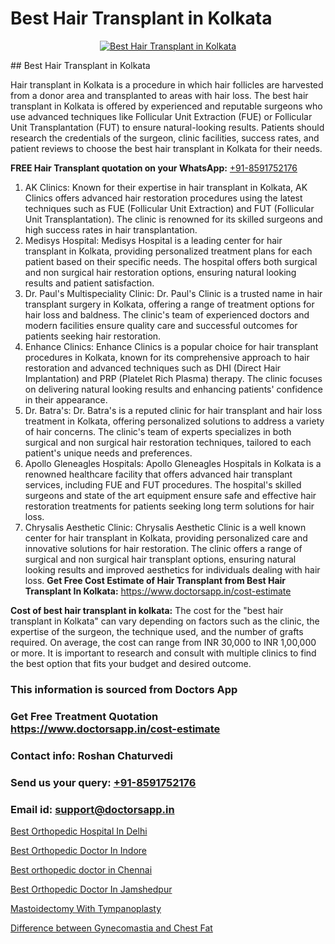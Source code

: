# Best Hair Transplant in Kolkata

<p align="center">
  <a href="https://doctorsapp.co.in/uploads/treatment_image/Finding%20the%20best%20hair%20clinic.jpg">
    <img src="https://doctorsapp.co.in/treatment/hair-transplant" alt="Best Hair Transplant in Kolkata">
  </a>
</p>
## Best Hair Transplant in Kolkata

Hair transplant in Kolkata is a procedure in which hair follicles are harvested from a donor area and transplanted to areas with hair loss. The best hair transplant in Kolkata is offered by experienced and reputable surgeons who use advanced techniques like Follicular Unit Extraction (FUE) or Follicular Unit Transplantation (FUT) to ensure natural-looking results. Patients should research the credentials of the surgeon, clinic facilities, success rates, and patient reviews to choose the best hair transplant in Kolkata for their needs.

**FREE Hair Transplant quotation on your WhatsApp:**  [+91-8591752176](https://api.whatsapp.com/send?phone=8591752176)

1) AK Clinics: Known for their expertise in hair transplant in Kolkata, AK Clinics offers advanced hair restoration procedures using the latest techniques such as FUE (Follicular Unit Extraction) and FUT (Follicular Unit Transplantation). The clinic is renowned for its skilled surgeons and high success rates in hair transplantation.
2) Medisys Hospital: Medisys Hospital is a leading center for hair transplant in Kolkata, providing personalized treatment plans for each patient based on their specific needs. The hospital offers both surgical and non surgical hair restoration options, ensuring natural looking results and patient satisfaction.
3) Dr. Paul's Multispeciality Clinic: Dr. Paul's Clinic is a trusted name in hair transplant surgery in Kolkata, offering a range of treatment options for hair loss and baldness. The clinic's team of experienced doctors and modern facilities ensure quality care and successful outcomes for patients seeking hair restoration.
4) Enhance Clinics: Enhance Clinics is a popular choice for hair transplant procedures in Kolkata, known for its comprehensive approach to hair restoration and advanced techniques such as DHI (Direct Hair Implantation) and PRP (Platelet Rich Plasma) therapy. The clinic focuses on delivering natural looking results and enhancing patients' confidence in their appearance.
5) Dr. Batra's: Dr. Batra's is a reputed clinic for hair transplant and hair loss treatment in Kolkata, offering personalized solutions to address a variety of hair concerns. The clinic's team of experts specializes in both surgical and non surgical hair restoration techniques, tailored to each patient's unique needs and preferences.
6) Apollo Gleneagles Hospitals: Apollo Gleneagles Hospitals in Kolkata is a renowned healthcare facility that offers advanced hair transplant services, including FUE and FUT procedures. The hospital's skilled surgeons and state of the art equipment ensure safe and effective hair restoration treatments for patients seeking long term solutions for hair loss.
7) Chrysalis Aesthetic Clinic: Chrysalis Aesthetic Clinic is a well known center for hair transplant in Kolkata, providing personalized care and innovative solutions for hair restoration. The clinic offers a range of surgical and non surgical hair transplant options, ensuring natural looking results and improved aesthetics for individuals dealing with hair loss.
**Get Free Cost Estimate of Hair Transplant from Best Hair Transplant In Kolkata:** https://www.doctorsapp.in/cost-estimate

**Cost of best hair transplant in kolkata:**
The cost for the "best hair transplant in Kolkata" can vary depending on factors such as the clinic, the expertise of the surgeon, the technique used, and the number of grafts required. On average, the cost can range from INR 30,000 to INR 1,00,000 or more. It is important to research and consult with multiple clinics to find the best option that fits your budget and desired outcome.

### This information is sourced from Doctors App 
### Get Free Treatment Quotation https://www.doctorsapp.in/cost-estimate
### Contact info: Roshan Chaturvedi 
### Send us your query: [+91-8591752176](https://api.whatsapp.com/send?phone=8591752176) 
### Email id: support@doctorsapp.in

[Best Orthopedic Hospital In Delhi](https://www.linkedin.com/pulse/best-orthopedic-hospital-delhi-doctorsapp-khulna-0lk6e?trackingId=QBgSSSgIaMyKd17hrJEFKA%3D%3D&lipi=urn%3Ali%3Apage%3Ad_flagship3_company_admin%3BEfzsr1%2BmQ6eR1XkJR7MU1A%3D%3D)

[Best Orthopedic Doctor In Indore](https://www.linkedin.com/pulse/best-orthopedic-doctor-indore-doctorsapp-khulna-vpxee/?lipi=urn%3Ali%3Apage%3Ad_flagship3_publishing_published%3B6s0HL1EnS62Kk1Ppug3b7A%3D%3D)

[Best orthopedic doctor in Chennai](https://medium.com/@anupkakkar5/best-orthopedic-doctor-in-chennai-ca3d3abc8a7e)

[Best Orthopedic Doctor In Jamshedpur](https://medium.com/@akashbhatt14/best-orthopedic-doctor-in-jamshedpur-7765fce6b159)

[Mastoidectomy With Tympanoplasty](https://doctors-apps.github.io/doctorsapp/mastoidectomy-with-tympanoplasty)

[Difference between Gynecomastia and Chest Fat](https://doctors-apps.github.io/doctorsapp/difference-between-gynecomastia-and-chest-fat)

